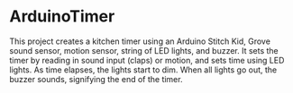 # ArduinoTimer

This project creates a kitchen timer using an Arduino Stitch Kid, Grove sound sensor, motion sensor, string of LED lights, and buzzer. It sets the timer by reading in sound input (claps) or motion, and sets time using LED lights. As time elapses, the lights start to dim. When all lights go out, the buzzer sounds, signifying the end of the timer.
